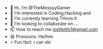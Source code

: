 - 👋 Hi, I’m @TheMesssyGamer
- 👀 I’m interested in Coding,Hacking and 
- 🌱 I’m currently learning THmis.It
- 💞️ I’m looking to collaborate on ...
- 📫 How to reach me joshbitts1@gmail.com 
- 😄 Pronouns: He/him
- ⚡ Fun fact: i can ski 

<!---
TheMesssyGamer/TheMesssyGamer is a ✨ special ✨ repository because its `README.md` (this file) appears on your GitHub profile.
You can click the Preview link to take a look at your changes.
--->
